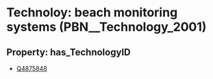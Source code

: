 # Technoloy: __beach monitoring systems__ (PBN__Technology_2001)

## Property: has_TechnologyID

* [Q4875848](Q4875848)

